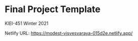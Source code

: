 # Final Project Template

KIEI-451 Winter 2021

Netlify URL: https://modest-visvesvaraya-015d2e.netlify.app/ 